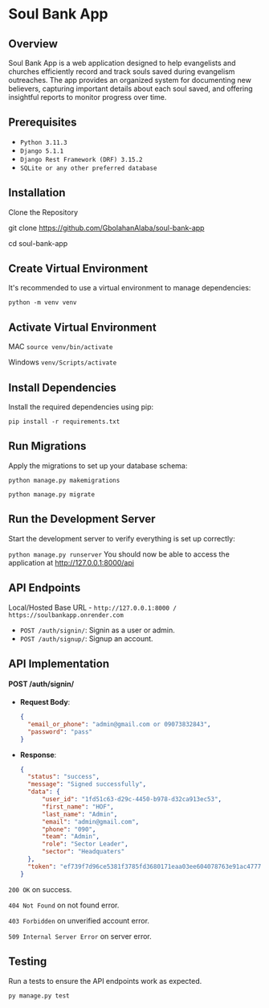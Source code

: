 
# **Soul Bank App**

## **Overview**

Soul Bank App is a web application designed to help evangelists and churches efficiently record and track souls saved during evangelism outreaches. The app provides an organized system for documenting new believers, capturing important details about each soul saved, and offering insightful reports to monitor progress over time.

## **Prerequisites**

- `Python 3.11.3`
- `Django 5.1.1`
- `Django Rest Framework (DRF) 3.15.2`
- `SQLite or any other preferred database`


## **Installation**
Clone the Repository


git clone https://github.com/GbolahanAlaba/soul-bank-app

cd soul-bank-app


## **Create Virtual Environment**

It's recommended to use a virtual environment to manage dependencies:


`python -m venv venv`

## **Activate Virtual Environment**

MAC `source venv/bin/activate`

Windows `venv/Scripts/activate`

## **Install Dependencies**

Install the required dependencies using pip:

`pip install -r requirements.txt`


## **Run Migrations**

Apply the migrations to set up your database schema:

`python manage.py makemigrations`

`python manage.py migrate`


## **Run the Development Server**
Start the development server to verify everything is set up correctly:

`python manage.py runserver`
You should now be able to access the application at http://127.0.0.1:8000/api

## **API Endpoints**
Local/Hosted Base URL - `http://127.0.0.1:8000 / https://soulbankapp.onrender.com`

- `POST /auth/signin/`: Signin as a user or admin.
- `POST /auth/signup/`: Signup an account.


## **API Implementation**

#### POST /auth/signin/

- **Request Body**:

  ```json
  {
    "email_or_phone": "admin@gmail.com or 09073832843",
    "password": "pass"
  }

- **Response**:

  ```json
  {
    "status": "success",
    "message": "Signed successfully",
    "data": {
        "user_id": "1fd51c63-d29c-4450-b978-d32ca913ec53",
        "first_name": "HOF",
        "last_name": "Admin",
        "email": "admin@gmail.com",
        "phone": "090",
        "team": "Admin",
        "role": "Sector Leader",
        "sector": "Headquaters"
    },
    "token": "ef739f7d96ce5381f3785fd3680171eaa03ee604078763e91ac47770a315a98f"
  }

`200 OK` on success.

`404 Not Found` on not found error.

`403 Forbidden` on unverified account error.

`509 Internal Server Error` on server error.


## **Testing**
Run a tests to ensure the API endpoints work as expected.

`py manage.py test`